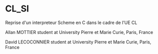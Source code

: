 CL_SI
=====

Reprise d'un interpreteur Scheme en C dans le cadre de l'UE CL

Allan MOTTIER student at University Pierre et Marie Curie, Paris, France

David LECOCONNIER student at University Pierre et Marie Curie, Paris, France
